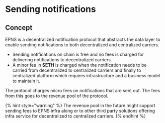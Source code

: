 # Sending notifications

## Concept

EPNS is a decentralized notification protocol that abstracts the data layer to enable sending notifications to both decentralized and centralized carriers.

* Sending notifications on chain is free and no fees is charged for delivering notifications to decentralized carriers.
* A minor fee in **$ETH** is charged when the notification needs to be carried from decentralized to centralized carriers and finally to centralized platform which requires infrastructure and a business model to maintain it.

The protocol charges micro fees on notifications that are sent out. The fees from this goes to the revenue pool of the protocol. 

{% hint style="warning" %}
The revenue pool in the future might support sending fees to EPNS infra along or to other third party solutions offering infra service for decentralized to centralized carriers.
{% endhint %}



